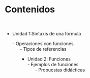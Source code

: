 
# Contenidos

 

- Unidad 1:Sintaxis de una fórmula

<li style="list-style-type: none;">
<ul>
- Operaciones con funciones

<li style="list-style-type: none;">
<ul>
- Tipos de referencias

- Unidad 2: Funciones

<li style="list-style-type: none;">
<ul>
- Ejemplos de funciones

<li style="list-style-type: none;">
<ul>
- Propuestas didácticas

 

